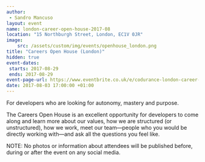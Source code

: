 ```yaml
---
author: 
 - Sandro Mancuso
layout: event
name: london-career-open-house-2017-08
location: "15 Northburgh Street, London, EC1V 0JR"
image:
    src: /assets/custom/img/events/openhouse_london.png
title: "Careers Open House (London)"
hidden: true
event-dates: 
 starts: 2017-08-29
 ends: 2017-08-29
event-page-url: https://www.eventbrite.co.uk/e/codurance-london-career-open-house-tickets-36754143633
date: 2017-08-03 17:00:00 +01:00
---
```


For developers who are looking for autonomy, mastery and purpose.

The Careers Open House is an excellent opportunity for developers to come along and learn more about our values, how we are structured (or unstructured), how we work, meet our team—people who you would be directly working with—and ask all the questions you feel like.

NOTE: No photos or information about attendees will be published before, during or after the event on any social media. 